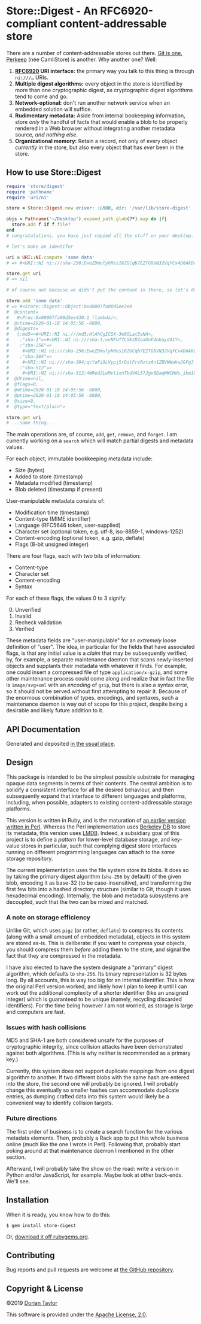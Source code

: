 # Store::Digest - An RFC6920-compliant content-addressable store

There are a number of content-addressable stores out there. [Git is
one](https://git-scm.com/book/en/v2/Git-Internals-Git-Objects),
[Perkeep](https://perkeep.org/) (née CamliStore) is another. Why
another one? Well:

1. **[RFC6920](https://tools.ietf.org/html/rfc6920) URI interface:** the
   primary way you talk to this thing is through `ni:///…` URIs.
2. **Multiple digest algorithms:** every object in the store is
  identified by more than one cryptographic digest, as cryptographic
  digest algorithms tend to come and go.
3. **Network-optional:** don't run another network service when an
   embedded solution will suffice.
4. **Rudimentary metadata:** Aside from internal bookeeping
   information, store _only_ the handful of facts that would enable a
   blob to be properly rendered in a Web browser without integrating
   another metadata source, _and nothing else_.
5. **Organizational memory:** Retain a record, not only of every
   object _currently_ in the store, but also every object that has
   _ever_ been in the store.

## How to use Store::Digest

```ruby
require 'store/digest'
require 'pathname'
require 'uri/ni'

store = Store::Digest.new driver: :LMDB, dir: '/var/lib/store-digest'

objs = Pathname('~/Desktop').expand_path.glob(?*).map do |f|
  store.add f if f.file?
end
# congratulations, you have just copied all the stuff on your desktop.

# let's make an identifer

uri = URI::NI.compute 'some data'
# => #<URI::NI ni:///sha-256;EweZDmulyhRes16ZGCqb7EZTG8VN32VqYCx4D6AkDe4>

store.get uri
# => nil

# of course not because we didn't put the content in there, so let's do that:

store.add 'some data'
# => #<Store::Digest::Object:0x00007fa00d5ee3e0
#  @content=
#   #<Proc:0x00007fa00d5ee430:1 (lambda)>,
#  @ctime=2020-01-18 14:05:56 -0800,
#  @digests=
#   {:md5=>#<URI::NI ni:///md5;HlAhCgICSX-3m8OLat5sNA>,
#    :"sha-1"=>#<URI::NI ni:///sha-1;uvNFUf7LSKzD2oaOuF4bbayd41Y>,
#    :"sha-256"=>
#     #<URI::NI ni:///sha-256;EweZDmulyhRes16ZGCqb7EZTG8VN32VqYCx4D6AkDe4>,
#    :"sha-384"=>
#     #<URI::NI ni:///sha-384;qcYaFi9LVypj5rDitFrvRztzAn1ZBVWWakwJGFg3_3KhAZHBNuw_RhTXkU0dqCPw>,
#    :"sha-512"=>
#     #<URI::NI ni:///sha-512;4WRedJLwMvtixnTbdVAL57Jgv8DaqWWCHds_ikm10zeI7j8EZ0TiuVr7XD2PJQDFScqJ15_GiQiF0o4FUAdCTw>},
#  @dtime=nil,
#  @flags=0,
#  @mtime=2020-01-18 14:05:56 -0800,
#  @ptime=2020-01-18 14:05:56 -0800,
#  @size=9,
#  @type="text/plain">

store.get uri
# ...same thing...
```

The main operations are, of course, `add`, `get`, `remove`, and
`forget`. I am currently working on a `search` which will match
partial digests and metadata values.

For each object, immutable bookkeeping metadata include:

* Size (bytes)
* Added to store (timestamp)
* Metadata modified (timestamp)
* Blob deleted (timestamp if present)

User-manipulable metadata consists of:

* Modification time (timestamp)
* Content-type (MIME identifier)
* Language (RFC5646 token, user-supplied)
* Character set (optional token, e.g. utf-8, iso-8859-1, windows-1252)
* Content-encoding (optional token, e.g. gzip, deflate)
* Flags (8-bit unsigned integer)

There are four flags, each with two bits of information:

* Content-type
* Character set
* Content-encoding
* Syntax

For each of these flags, the values 0 to 3 signify:

0. Unverified
1. Invalid
2. Recheck validation
3. Verified

These metadata fields are "user-manipulable" for an _extremely_ loose
definition of "user". The idea, in particular for the fields that have
associated flags, is that any initial value is a _claim_ that may be
subsequently verified, by, for example, a separate maintenance daemon
that scans newly-inserted objects and supplants their metadata with
whatever it finds. For example, one could insert a compressed file of
type `application/x-gzip`, and some other maintenance process could
come along and realize that in fact the file is `image/svg+xml` with
an _encoding_ of `gzip`, but there is also a syntax error, so it
should not be served without first attempting to repair it. Because of
the enormous combination of types, encodings, and syntaxes, such a
maintenance daemon is way out of scope for this project, despite being
a desirable and likely future addition to it.

## API Documentation

Generated and deposited
[in the usual place](http://www.rubydoc.info/github/doriantaylor/rb-store-digest/).

## Design

This package is intended to be the simplest possible substrate for
managing opaque data segments in terms of their contents. The central
ambition is to solidify a consistent interface for all the desired
behaviour, and then subsequently expand that interface to different
languages and platforms, including, when possible, adapters to
existing content-addressable storage platforms.

This version is written in Ruby, and is the maturation of [an earlier
version written in Perl](https://metacpan.org/pod/Store::Digest).
Whereas the Perl implementation uses [Berkeley
DB](https://www.oracle.com/database/berkeley-db/) to store its
metadata, this version uses [LMDB](https://symas.com/lmdb/). Indeed, a
subsidiary goal of this project is to define a _pattern_ for
lower-level database storage, and key-value stores in particular, such
that complying digest store interfaces running on different
programming languages can attach to the _same_ storage repository.

The current implementation uses the file system store its blobs. It
does so by taking the primary digest algorithm (`sha-256` by default)
of the given blob, encoding it as base-32 (to be case-insensitive),
and transforming the first few bits into a hashed directory structure
(similar to Git, though it uses hexadecimal encoding). Internally, the
blob and metadata subsystems are decoupled, such that the two can be
mixed and matched.

### A note on storage efficiency

Unlike Git, which uses `pigz` (or rather, `deflate`) to compress its
contents (along with a small amount of embedded metadata), objects in
this system are stored as-is. This is deliberate: if you want to
compress your objects, you should compress them _before_ adding them
to the store, and signal the fact that they are compressed in the
metadata.

I have also elected to have the system designate a "primary" digest
algorithm, which defaults to `sha-256`. Its binary representation is
32 bytes long. By all accounts, this is way too big for an internal
identifier. This is how the original Perl version worked, and likely
how I plan to keep it until I can work out the additional complexity
of a shorter identifier (like an unsigned integer) which is guaranteed
to be unique (namely, recycling discarded identifiers). For the time
being however I am not worried, as storage is large and computers are
fast.

### Issues with hash collisions

MD5 and SHA-1 are both considered unsafe for the purposes of
cryptographic integrity, since collision attacks have been
demonstrated against both algorithms. (This is why neither is
recommended as a primary key.)

Currently, this system does not support duplicate mappings from one
digest algorithm to another. If two different blobs with the same hash
are entered into the store, the second one will probably be ignored. I
will probably change this eventually so smaller hashes can accommodate
duplicate entries, as dumping crafted data into this system would
likely be a convenient way to identify collision targets.

### Future directions

The first order of business is to create a search function for the
various metadata elements. Then, probably a Rack app to put this whole
business online (much like the one I wrote in Perl). Following that,
probably start poking around at that maintenance daemon I mentioned in
the other section.

Afterward, I will probably take the show on the road: write a version
in Python and/or JavaScript, for example. Maybe look at other
back-ends. We'll see.

## Installation

When it is ready, you know how to do this:

    $ gem install store-digest

Or, [download it off rubygems.org](https://rubygems.org/gems/store-digest).

## Contributing

Bug reports and pull requests are welcome at
[the GitHub repository](https://github.com/doriantaylor/rb-store-digest).

## Copyright & License

©2019 [Dorian Taylor](https://doriantaylor.com/)

This software is provided under
the [Apache License, 2.0](https://www.apache.org/licenses/LICENSE-2.0).
